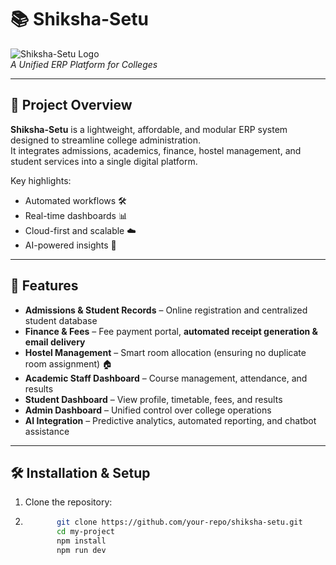 # 📚 Shiksha-Setu

![Shiksha-Setu Logo](logo.png)  
*A Unified ERP Platform for Colleges*

---

## 📖 Project Overview
**Shiksha-Setu** is a lightweight, affordable, and modular ERP system designed to streamline college administration.  
It integrates admissions, academics, finance, hostel management, and student services into a single digital platform.  

Key highlights:  
- Automated workflows 🛠️  
- Real-time dashboards 📊  
- Cloud-first and scalable ☁️  
- AI-powered insights 🤖  

---

## 🚀 Features
- **Admissions & Student Records** – Online registration and centralized student database  
- **Finance & Fees** – Fee payment portal, **automated receipt generation & email delivery**  
- **Hostel Management** – Smart room allocation (ensuring no duplicate room assignment) 🏠  
- **Academic Staff Dashboard** – Course management, attendance, and results  
- **Student Dashboard** – View profile, timetable, fees, and results  
- **Admin Dashboard** – Unified control over college operations  
- **AI Integration** – Predictive analytics, automated reporting, and chatbot assistance  

---

## 🛠️ Installation & Setup
1. Clone the repository:
2. ```bash
          git clone https://github.com/your-repo/shiksha-setu.git
          cd my-project
          npm install
          npm run dev

